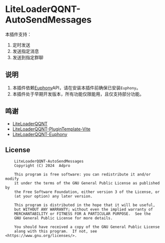 # LiteLoaderQQNT-AutoSendMessages

本插件支持：
1. 定时发送
2. 发送指定消息
3. 发送到指定群聊

## 说明
1. 本插件依赖[Euphony](https://github.com/xtaw/LiteLoaderQQNT-Euphony)API，请在安装本插件前确保已安装`Euphony`。
2. 本插件处于早期开发版本，所有功能仅限能用，且仅支持部分功能。

## 鸣谢
* [LiteLoaderQQNT](https://github.com/LiteLoaderQQNT/LiteLoaderQQNT/)
* [LiteLoaderQQNT-PluginTemplate-Vite](https://github.com/MisaLiu/LiteLoaderQQNT-PluginTemplate-Vite)
* [LiteLoaderQQNT-Euphony](https://github.com/xtaw/LiteLoaderQQNT-Euphony)

## License
```
    LiteLoaderQQNT-AutoSendMessages
    Copyright (C) 2024  Adpro

    This program is free software: you can redistribute it and/or modify
    it under the terms of the GNU General Public License as published by
    the Free Software Foundation, either version 3 of the License, or
    (at your option) any later version.

    This program is distributed in the hope that it will be useful,
    but WITHOUT ANY WARRANTY; without even the implied warranty of
    MERCHANTABILITY or FITNESS FOR A PARTICULAR PURPOSE.  See the
    GNU General Public License for more details.

    You should have received a copy of the GNU General Public License
    along with this program.  If not, see <https://www.gnu.org/licenses/>.
```